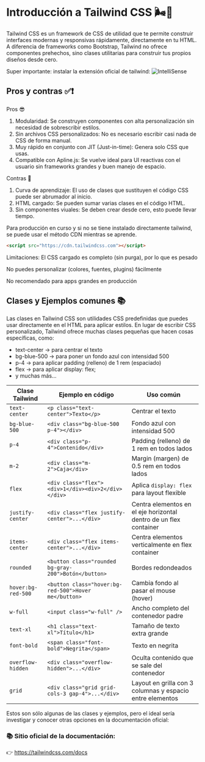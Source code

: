 # Introducción a Tailwind CSS 🌬️🍃

Tailwind CSS es un framework de CSS de utilidad que te permite construir interfaces modernas y responsivas rápidamente, directamente en tu HTML. A diferencia de frameworks como Bootstrap, Tailwind no ofrece componentes prehechos, sino clases utilitarias para construir tus propios diseños desde cero.

Super importante: instalar la extensión oficial de tailwind: ![IntelliSense](https://marketplace.visualstudio.com/items?itemName=bradlc.vscode-tailwindcss)

## Pros y contras ✅❗

Pros 😎
1. Modularidad: Se construyen componentes con alta personalización sin necesidad de sobrescribir estilos.
2. Sin archivos CSS personalizados: No es necesario escribir casi nada de CSS de forma manual.
3. Muy rápido en conjunto con JIT (Just-in-time): Genera solo CSS que usas.
4. Compatible con Apline.js: Se vuelve ideal para UI reactivas con el usuario sin frameworks grandes y buen manejo de espacio.

Contras 🤨
1. Curva de aprendizaje: El uso de clases que sustituyen el código CSS puede ser abrumador al inicio.
2. HTML cargado: Se pueden sumar varias clases en el código HTML.
3. Sin componentes viuales: Se deben crear desde cero, esto puede llevar tiempo.

Para producción en curso y si no se tiene instalado directamente tailwind, se puede usar el método CDN mientras se aprende.

```html
<script src="https://cdn.tailwindcss.com"></script>
```

Limitaciones:
El CSS cargado es completo (sin purga), por lo que es pesado

No puedes personalizar (colores, fuentes, plugins) fácilmente

No recomendado para apps grandes en producción

## Clases y Ejemplos comunes 📚
Las clases en Tailwind CSS son utilidades CSS predefinidas que puedes usar directamente en el HTML para aplicar estilos. En lugar de escribir CSS personalizado, Tailwind ofrece muchas clases pequeñas que hacen cosas específicas, como:

* text-center → para centrar el texto
* bg-blue-500 → para poner un fondo azul con intensidad 500
* p-4 → para aplicar padding (relleno) de 1 rem (espaciado)
* flex → para aplicar display: flex;
* y muchas más...

| Clase Tailwind     | Ejemplo en código                                    | Uso común                                                         |
| ------------------ | ---------------------------------------------------- | ----------------------------------------------------------------- |
| `text-center`      | `<p class="text-center">Texto</p>`                   | Centrar el texto                                                  |
| `bg-blue-500`      | `<div class="bg-blue-500 p-4"></div>`                | Fondo azul con intensidad 500                                     |
| `p-4`              | `<div class="p-4">Contenido</div>`                   | Padding (relleno) de 1 rem en todos lados                         |
| `m-2`              | `<div class="m-2">Caja</div>`                        | Margin (margen) de 0.5 rem en todos lados                         |
| `flex`             | `<div class="flex"><div>1</div><div>2</div></div>`   | Aplica `display: flex` para layout flexible                       |
| `justify-center`   | `<div class="flex justify-center">...</div>`         | Centra elementos en el eje horizontal dentro de un flex container |
| `items-center`     | `<div class="flex items-center">...</div>`           | Centra elementos verticalmente en flex container                  |
| `rounded`          | `<button class="rounded bg-gray-200">Botón</button>` | Bordes redondeados                                                |
| `hover:bg-red-500` | `<button class="hover:bg-red-500">Hover me</button>` | Cambia fondo al pasar el mouse (hover)                            |
| `w-full`           | `<input class="w-full" />`                           | Ancho completo del contenedor padre                               |
| `text-xl`          | `<h1 class="text-xl">Título</h1>`                    | Tamaño de texto extra grande                                      |
| `font-bold`        | `<span class="font-bold">Negrita</span>`             | Texto en negrita                                                  |
| `overflow-hidden`  | `<div class="overflow-hidden">...</div>`             | Oculta contenido que se sale del contenedor                       |
| `grid`             | `<div class="grid grid-cols-3 gap-4">...</div>`      | Layout en grilla con 3 columnas y espacio entre elementos         |


Estos son sólo algunas de las clases y ejemplos, pero el ideal sería investigar y conocer otras opciones en la documentación oficial:

### 📚 Sitio oficial de la documentación:

👉 https://tailwindcss.com/docs

